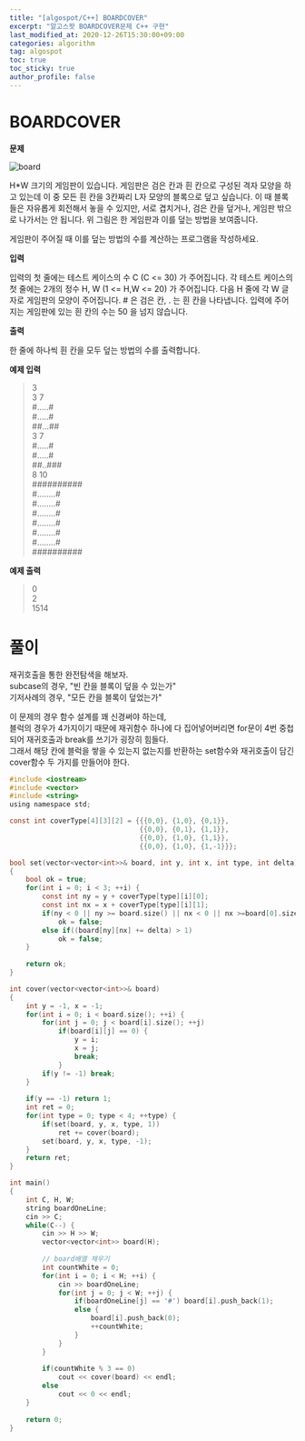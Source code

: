 ```yaml
---
title: "[algospot/C++] BOARDCOVER"
excerpt: "알고스팟 BOARDCOVER문제 C++ 구현"
last_modified_at: 2020-12-26T15:30:00+09:00
categories: algorithm
tag: algospot
toc: true
toc_sticky: true
author_profile: false
---
```


# BOARDCOVER

**문제**

![board](https://algospot.com/media/judge-attachments/2b7bfee35cbec2f4e799bb011ac18f69/03.png)

H*W 크기의 게임판이 있습니다. 게임판은 검은 칸과 흰 칸으로 구성된 격자 모양을 하고 있는데 이 중 모든 흰 칸을 3칸짜리 L자 모양의 블록으로 덮고 싶습니다. 이 때 블록들은 자유롭게 회전해서 놓을 수 있지만, 서로 겹치거나, 검은 칸을 덮거나, 게임판 밖으로 나가서는 안 됩니다. 위 그림은 한 게임판과 이를 덮는 방법을 보여줍니다.

게임판이 주어질 때 이를 덮는 방법의 수를 계산하는 프로그램을 작성하세요.

**입력**

입력의 첫 줄에는 테스트 케이스의 수 C (C <= 30) 가 주어집니다. 각 테스트 케이스의 첫 줄에는 2개의 정수 H, W (1 <= H,W <= 20) 가 주어집니다. 다음 H 줄에 각 W 글자로 게임판의 모양이 주어집니다. # 은 검은 칸, . 는 흰 칸을 나타냅니다. 입력에 주어지는 게임판에 있는 흰 칸의 수는 50 을 넘지 않습니다.

**출력**

한 줄에 하나씩 흰 칸을 모두 덮는 방법의 수를 출력합니다.

**예제 입력**

> 3  
> 3 7  
> #.....#  
> #.....#  
> ##...##  
> 3 7  
> #.....#  
> #.....#  
> ##..###  
> 8 10  
> ##########  
> #........#  
> #........#  
> #........#  
> #........#  
> #........#  
> #........#  
> ##########  

**예제 출력**

> 0  
> 2  
> 1514  

# 풀이

재귀호출을 통한 완전탐색을 해보자.  
subcase의 경우, "빈 칸을 블록이 덮을 수 있는가"  
기저사례의 경우, "모든 칸을 블록이 덮었는가"  

이 문제의 경우 함수 설계를 꽤 신경써야 하는데,  
블럭의 경우가 4가지이기 때문에 재귀함수 하나에 다 집어넣어버리면 for문이 4번 중첩되어 재귀호출과 break를 쓰기가 굉장히 힘들다.  
그래서 해당 칸에 블럭을 쌓을 수 있는지 없는지를 반환하는 set함수와 재귀호출이 담긴 cover함수 두 가지를 만들어야 한다.

``` c
#include <iostream>
#include <vector>
#include <string>
using namespace std;

const int coverType[4][3][2] = {{{0,0}, {1,0}, {0,1}},
								{{0,0}, {0,1}, {1,1}},
								{{0,0}, {1,0}, {1,1}},
								{{0,0}, {1,0}, {1,-1}}};

bool set(vector<vector<int>>& board, int y, int x, int type, int delta)
{
	bool ok = true;
	for(int i = 0; i < 3; ++i) {
		const int ny = y + coverType[type][i][0];
		const int nx = x + coverType[type][i][1];
		if(ny < 0 || ny >= board.size() || nx < 0 || nx >=board[0].size()) // board를 받으면 H,W 인자를 굳이 받을 필요가 없네
			ok = false;
		else if((board[ny][nx] += delta) > 1)
			ok = false;
	}
	
	return ok;
}

int cover(vector<vector<int>>& board)
{
	int y = -1, x = -1;
	for(int i = 0; i < board.size(); ++i) {
		for(int j = 0; j < board[i].size(); ++j)
			if(board[i][j] == 0) {
				y = i;
				x = j;
				break;
			}
		if(y != -1) break;
	}
	
	if(y == -1) return 1;
	int ret = 0;
	for(int type = 0; type < 4; ++type) {
		if(set(board, y, x, type, 1))
			ret += cover(board);
		set(board, y, x, type, -1);
	}
	return ret;
}

int main()
{
	int C, H, W;
	string boardOneLine;
	cin >> C;
	while(C--) {
		cin >> H >> W;
		vector<vector<int>> board(H);
		
		// board배열 채우기
		int countWhite = 0;
		for(int i = 0; i < H; ++i) {
			cin >> boardOneLine;
			for(int j = 0; j < W; ++j) {
				if(boardOneLine[j] == '#') board[i].push_back(1);
				else { 
					board[i].push_back(0);
					++countWhite;
				}
			}
		}
		
		if(countWhite % 3 == 0)
			cout << cover(board) << endl;
		else
			cout << 0 << endl;
	}
	
	return 0;
}
```